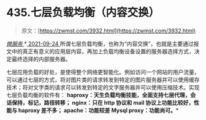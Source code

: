 <!--yml
category: 未分类
date: 0001-01-01 00:00:00
-->

# 435.七层负载均衡（内容交换）

> 原文：[https://zwmst.com/3932.html](https://zwmst.com/3932.html)

   [ *微服务* ](https://zwmst.com/%e5%be%ae%e6%9c%8d%e5%8a%a1)*[ <time datetime="2021-09-24T15:43:51+08:00"> 2021-09-24 </time> ](https://zwmst.com/3932.html)  所谓七层负载均衡，也称为“内容交换”，也就是主要通过报文中的真正有意义的应用层内容，再加上负载均衡设备设置的服务器选择方式，决定最终选择的内部服务器。

七层应用负载的好处，是使得整个网络更智能化。例如访问一个网站的用户流量，可以通过七层的方式，将对图片类的请求转发到特定的图片服务器并可以使用缓存技术；将对文字类的请求可以转发到特定的文字服务器并可以使用压缩技术。实现七层负载均衡的软件有：
 **haproxy：天生负载均衡技能，全面支持七层代理，会话保持，标记，路径转移；
nginx：只在 http 协议和 mail 协议上功能比较好，性能与 haproxy 差不多；
apache：功能较差
Mysql proxy：功能尚可。***